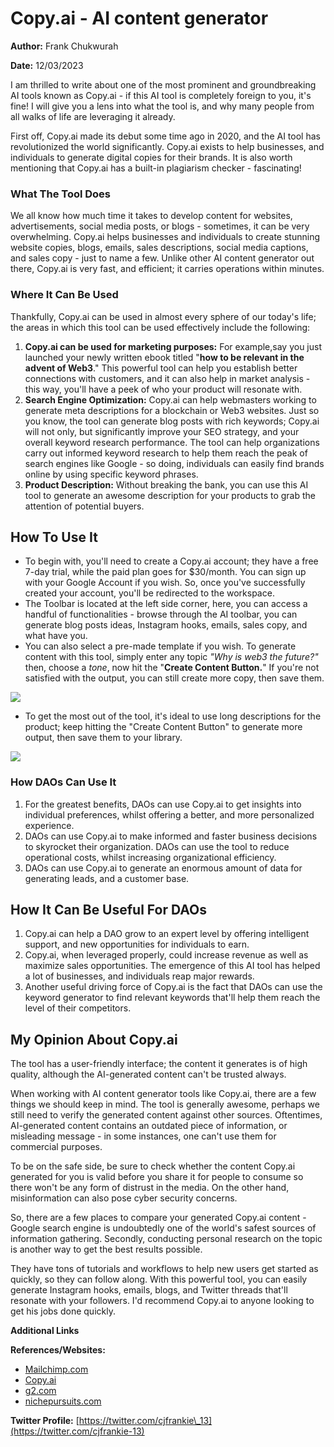 # Copy.ai - AI content generator

**Author:** Frank Chukwurah

**Date:** 12/03/2023

I am thrilled to write about one of the most prominent and groundbreaking AI tools known as Copy.ai - if this AI tool is completely foreign to you, it's fine! I will give you a lens into what the tool is, and why many people from all walks of life are leveraging it already.

First off, Copy.ai made its debut some time ago in 2020, and the AI tool has revolutionized the world significantly. Copy.ai exists to help businesses, and individuals to generate digital copies for their brands. It is also worth mentioning that Copy.ai has a built-in plagiarism checker - fascinating!

### What The Tool Does

We all know how much time it takes to develop content for websites, advertisements, social media posts, or blogs - sometimes, it can be very overwhelming. Copy.ai helps businesses and individuals to create stunning website copies, blogs, emails, sales descriptions, social media captions, and sales copy - just to name a few. Unlike other AI content generator out there, Copy.ai is very fast, and efficient; it carries operations within minutes.

### Where It Can Be Used

Thankfully, Copy.ai can be used in almost every sphere of our today's life; the areas in which this tool can be used effectively include the following:

1. **Copy.ai can be used for marketing purposes:** For example,say you just launched your newly written ebook titled "**how to be relevant in the advent of Web3**." This powerful tool can help you establish better connections with customers, and it can also help in market analysis - this way, you'll have a peek of who your product will resonate with.
2. **Search Engine Optimization:** Copy.ai can help webmasters working to generate meta descriptions for a blockchain or Web3 websites. Just so you know, the tool can generate blog posts with rich keywords; Copy.ai will not only, but significantly improve your SEO strategy, and your overall keyword research performance. The tool can help organizations carry out informed keyword research to help them reach the peak of search engines like Google - so doing, individuals can easily find brands online by using specific keyword phrases.
3. **Product Description:** Without breaking the bank, you can use this AI tool to generate an awesome description for your products to grab the attention of potential buyers.

## How To Use It

* To begin with, you'll need to create a Copy.ai account; they have a free 7-day trial, while the paid plan goes for $30/month. You can sign up with your Google Account if you wish. So, once you've successfully created your account, you'll be redirected to the workspace.
* The Toolbar is located at the left side corner, here, you can access a handful of functionalities - browse through the AI toolbar, you can generate blog posts ideas, Instagram hooks, emails, sales copy, and what have you.
* You can also select a pre-made template if you wish. To generate content with this tool, simply enter any topic _"Why is web3 the future?"_ then, choose a _tone_, now hit the "**Create Content Button.**" If you're not satisfied with the output, you can still create more copy, then save them.

![](https://i.imgur.com/j2axe3B.jpg)

* To get the most out of the tool, it's ideal to use long descriptions for the product; keep hitting the "Create Content Button" to generate more output, then save them to your library.

![](https://i.imgur.com/sl0Kgcz.jpg)

### How DAOs Can Use It

1. For the greatest benefits, DAOs can use Copy.ai to get insights into individual preferences, whilst offering a better, and more personalized experience.
2. DAOs can use Copy.ai to make informed and faster business decisions to skyrocket their organization. DAOs can use the tool to reduce operational costs, whilst increasing organizational efficiency.
3. DAOs can use Copy.ai to generate an enormous amount of data for generating leads, and a customer base.

## How It Can Be Useful For DAOs

1. Copy.ai can help a DAO grow to an expert level by offering intelligent support, and new opportunities for individuals to earn.
2. Copy.ai, when leveraged properly, could increase revenue as well as maximize sales opportunities. The emergence of this AI tool has helped a lot of businesses, and individuals reap major rewards.
3. Another useful driving force of Copy.ai is the fact that DAOs can use the keyword generator to find relevant keywords that'll help them reach the level of their competitors.

## My Opinion About Copy.ai

The tool has a user-friendly interface; the content it generates is of high quality, although the AI-generated content can't be trusted always.

When working with AI content generator tools like Copy.ai, there are a few things we should keep in mind. The tool is generally awesome, perhaps we still need to verify the generated content against other sources. Oftentimes, AI-generated content contains an outdated piece of information, or misleading message - in some instances, one can't use them for commercial purposes.

To be on the safe side, be sure to check whether the content Copy.ai generated for you is valid before you share it for people to consume so there won't be any form of distrust in the media. On the other hand, misinformation can also pose cyber security concerns.

So, there are a few places to compare your generated Copy.ai content - Google search engine is undoubtedly one of the world's safest sources of information gathering. Secondly, conducting personal research on the topic is another way to get the best results possible.

They have tons of tutorials and workflows to help new users get started as quickly, so they can follow along. With this powerful tool, you can easily generate Instagram hooks, emails, blogs, and Twitter threads that'll resonate with your followers. I'd recommend Copy.ai to anyone looking to get his jobs done quickly.

**Additional Links**

**References/Websites:**

* [Mailchimp.com](https://tinyurl.com/3vuvrdtt)
* [Copy.ai](https://copy.ai)
* [g2.com](https://tinyurl.com/42xx95vw)
* [nichepursuits.com](https://tinyurl.com/4w9482hv)

**Twitter Profile:** [https://twitter.com/cjfrankie\_13](https://twitter.com/cjfrankie-13)
